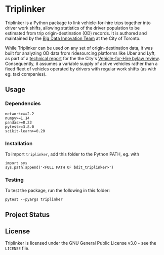 # Triplinker

Triplinker is a Python package to link vehicle-for-hire trips together into
driver work shifts, allowing statistics of the driver population to be
estimated from trip origin-destination (OD) records. It is authored and
maintained by the [Big Data Innovation Team](https://www.toronto.ca/services-payments/streets-parking-transportation/road-safety/big-data-innovation-team/) at the
City of Toronto.

While Triplinker can be used on any set of origin-destination data, it was
built for analyzing OD data from ridesourcing platforms like Uber and Lyft, as
part of a [technical report](
https://www.toronto.ca/wp-content/uploads/2019/06/96c7-Report_v1.0_2019-06-21.pdf)
for the the City's [Vehicle-for-Hire bylaw review](
http://app.toronto.ca/tmmis/viewAgendaItemHistory.do?item=2019.GL6.31).
Consequently, it assumes a variable supply of active vehicles rather than a
fixed fleet of vehicles operated by drivers with regular work shifts (as with
eg. taxi companies).

## Usage

### Dependencies

```
networkx==2.2
numpy>=1.14
pandas>=0.23
pytest>=3.8.0
scikit-learn>=0.20
```

### Installation

To import `triplinker`, add this folder to the Python PATH, eg. with

```
import sys
sys.path.append('<FULL PATH OF bdit_triplinker>')
```

### Testing

To test the package, run the following in this folder:

```
pytest --pyargs triplinker
```

## Project Status

## License

Triplinker is licensed under the GNU General Public License v3.0 - see the
`LICENSE` file.
